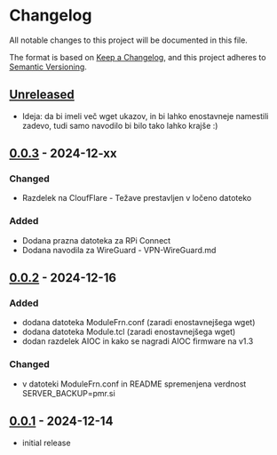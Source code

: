 # Changelog

All notable changes to this project will be documented in this file.

The format is based on [Keep a Changelog],
and this project adheres to [Semantic Versioning].

## [Unreleased]

- Ideja: da bi imeli več wget ukazov, in bi lahko enostavneje namestili zadevo, tudi samo navodilo bi bilo tako lahko krajše :)

## [0.0.3] - 2024-12-xx

### Changed

- Razdelek na CloufFlare - Težave prestavljen v ločeno datoteko

### Added

- Dodana prazna datoteka za RPi Connect
- Dodana navodila za WireGuard - VPN-WireGuard.md

## [0.0.2] - 2024-12-16

### Added

- dodana datoteka ModuleFrn.conf (zaradi enostavnejšega wget)
- dodana datoteka Module.tcl (zaradi enostavnejšega wget)
- dodan razdelek AIOC in kako se nagradi AIOC firmware na v1.3

### Changed

- v datoteki ModuleFrn.conf in README spremenjena verdnost SERVER_BACKUP=pmr.si

## [0.0.1] - 2024-12-14

- initial release

<!-- Links -->
[keep a changelog]: https://keepachangelog.com/en/1.0.0/
[semantic versioning]: https://semver.org/spec/v2.0.0.html

<!-- Versions -->
[unreleased]: https://github.com/tomaz1/PMR-FRN-SvxLink/compare/v0.0.3...HEAD
[0.0.3]: https://github.com/tomaz1/PMR-FRN-SvxLink/compare/v0.0.2...v0.0.3
[0.0.2]: https://github.com/tomaz1/PMR-FRN-SvxLink/compare/v0.0.1...v0.0.2
[0.0.1]: https://github.com/tomaz1/PMR-FRN-SvxLink/releases/tag/v0.0.1